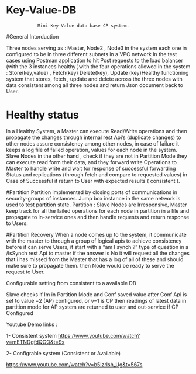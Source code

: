 # Key-Value-DB

                Mini Key-Value data base CP system.
#General Intorduction 

Three nodes serving as : Master, Node2 , Node3 in the system each one in
configured to be in three different subnets in a VPC network In the test cases using Postman
application to hit Post requests to the load balancer (with the 3 instances healthy )with the four
operations allowed in the system : Store(key,value) , Fetch(key) Delete(key), Update
(key)Healthy functioning system that stores, fetch , update and delete across the three nodes
with data consistent among all three nodes and return Json document back to User.

# Healthy status 
In a Healthy System, a Master can execute Read/Write operations and then
propagate the changes through internal rest Api’s (duplicate changes) to other nodes assure
consistency among other nodes, in case of failure it keeps a log file of failed operation, values
for each node in the system. Slave Nodes in the other hand , check if they are not in Partition
Mode they can execute read form their data, and they forward write Operations to Master to
handle write and wait for response of successful forwarding Status and replications (through
fetch and compare to requested values) in Case of Successful it return to User with expected
results ( consistent ).

#Partition 
Partition implemented by closing ports of communications in security-groups of instances.
Jump box instance in the same network is used to test partition state.
Partition : Slave Nodes are Irresponsive, Master keep track for all the failed operations for
each node in partition in a file and propagate to in-service ones and then handle requests and
return response to Users.

#Partition Recovery
When a node comes up to the system, it communicate with the master to
through a group of logical apis to achieve consistency before if can serve Users, it start with a
“am I synch ?” type of question in a /IsSynch rest Api to master if the answer is No it will
request all the changes that i has missed from the Master that has a log of all of these and
should make sure to propagate them. then Node would be ready to serve the request to User.

Configurable setting from consistent to a available DB

Slave checks if Im in Partition Mode and Conf saved value after Conf Api is set to value =2 (AP)
configured, or v=1 is CP then readings of latest data in partition mode for AP system are
returned to user and out-service if CP Configured


Youtube Demo links :

1- Consistent system 
https://www.youtube.com/watch?v=mETNDgfdQGQ&t=9s

2- Configrable system (Consistent or Available) 

https://www.youtube.com/watch?v=b5Izrlsh_Ug&t=567s
